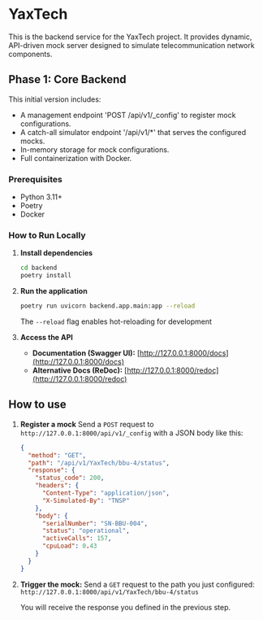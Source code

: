 # YaxTech

This is the backend service for the YaxTech project. It provides dynamic, API-driven mock server designed to simulate telecommunication network components.

## Phase 1: Core Backend

This initial version includes:
- A management endpoint 'POST /api/v1/_config' to register mock configurations.
- A catch-all simulator endpoint '/api/v1/*' that serves the configured mocks.
- In-memory storage for mock configurations.
- Full containerization with Docker.

### Prerequisites

- Python 3.11+
- Poetry
- Docker

### How to Run Locally

1. **Install dependencies**
    ```bash
    cd backend
    poetry install
    ```

2. **Run the application**
    ```bash
    poetry run uvicorn backend.app.main:app --reload
    ```

    The `--reload` flag enables hot-reloading for development

3. **Access the API**
    - **Documentation (Swagger UI):** [http://127.0.0.1:8000/docs](http://127.0.0.1:8000/docs)
    - **Alternative Docs (ReDoc):** [http://127.0.0.1:8000/redoc](http://127.0.0.1:8000/redoc)

## How to use

1. **Register a mock**
    Send a `POST` request to `http://127.0.0.1:8000/api/v1/_config` with a JSON body like this:

    ```json
    {
      "method": "GET",
      "path": "/api/v1/YaxTech/bbu-4/status",
      "response": {
        "status_code": 200,
        "headers": {
          "Content-Type": "application/json",
          "X-Simulated-By": "TNSP"
        },
        "body": {
          "serialNumber": "SN-BBU-004",
          "status": "operational",
          "activeCalls": 157,
          "cpuLoad": 0.43
        }
      }
    }
    ```

2. **Trigger the mock:**
    Send a `GET` request to the path you just configured:
    `http://127.0.0.1:8000/api/v1/YaxTech/bbu-4/status`

    You will receive the response you defined in the previous step.